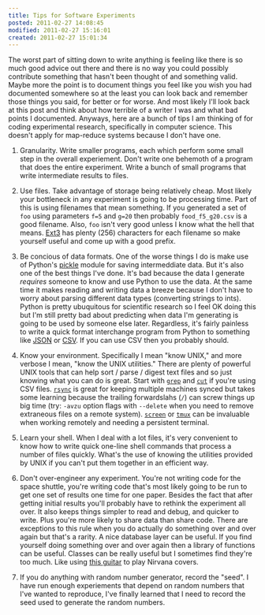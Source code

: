 ```yaml
---
title: Tips for Software Experiments
posted: 2011-02-27 14:08:45
modified: 2011-02-27 15:16:01
created: 2011-02-27 15:01:34
---
```


The worst part of sitting down to write anything is feeling like there is so
much good advice out there and there is no way you could possibly contribute
something that hasn't been thought of and something valid.  Maybe more the
point is to document things you feel like you wish you had documented somewhere
so at the least you can look back and remember those things you said, for
better or for worse.  And most likely I'll look back at this post and think
about how terrible of a writer I was and what bad points I documented.
Anyways, here are a bunch of tips I am thinking of for coding experimental
research, specifically in computer science.  This doesn't apply for map-reduce
systems because I don't have one.

1. Granularity.  Write smaller programs, each which perform some small step in
   the overall experiement.  Don't write one behemoth of a program that does
   the entire experiment.  Write a bunch of small programs that write
   intermediate results to files.

1. Use files.  Take advantage of storage being relatively cheap.  Most likely
   your bottleneck in any experiment is going to be processing time.  Part of
   this is using filenames that mean something.  If you
   generated a set of `foo` using parameters `f=5` and `g=20` then probably
   `food_f5_g20.csv` is a good filename.  Also, `foo` isn't very good unless I
   know what the hell that means.  [Ext3](http://en.wikipedia.org/wiki/Ext3)
   has plenty (256) characters for each filename so make yourself useful and
   come up with a good prefix.
   
1. Be concious of data formats.  One of the worse things I do is make use of
   Python's [pickle](http://docs.python.org/library/pickle) module for saving
   intermeddiate data.  But it's also one of the best things I've done.  It's
   bad because the data I generate *requires* someone to know and use Python to
   use the data.  At the same time it makes reading and writing data a breeze
   because I don't have to worry about parsing different data types (converting strings to ints).  
   Python is
   pretty ubuquitous for scientific research so I feel OK doing this but I'm
   still pretty bad about predicting when data I'm generating is going to be used by someone else later.
   Regardless, it's fairly painless to write a quick format
   interchange program from Python to something like
   [JSON](http://docs.python.org/library/json.html?highlight=json#module-json)
   or [CSV](http://docs.python.org/library/csv).  If you can use CSV then you
   probably should.

1. Know your environment.  Specifically I mean "know UNIX," and more verbose I
   mean, "know the UNIX utilities."  There are plenty of powerful UNIX tools
   that can help sort / parse / digest text files and so just knowing what you
   can do is great.  Start with
   [`grep`](http://unixhelp.ed.ac.uk/CGI/man-cgi?grep) and
   [`cut`](http://unixhelp.ed.ac.uk/CGI/man-cgi?cut) if you're using CSV files.
   [`rsync`](http://www.manpagez.com/man/1/rsync/) is great for keeping
   multiple machines synced but takes some learning because the trailing
   forwardslahs (`/`) can screw things up big time (try: `-avzu` option flags
   with `--delete` when you need to remove extraneous files on a remote
   system).  [`screen`](http://www.gnu.org/software/screen/) or
   [`tmux`](http://tmux.sourceforge.net/) can be invaluable when working
   remotely and needing a persistent terminal.

1. Learn your shell.  When I deal with a lot files, it's very convenient to
   know how to write quick one-line shell commands that process a number of
   files quickly.  What's the use of knowing the utilities provided by UNIX if
   you can't put them together in an efficient way.

1. Don't over-engineer any experiment.  You're not writing code for the space
   shuttle, you're writing code that's most likely going to be run to get one
   set of results one time for one paper.  Besides the fact that after getting
   initial results you'll probably have to rethink the experiment all over.  It
   also keeps things simpler to read and debug, and quicker to write.  Plus
   you're more likely to share data than share code.
   There are exceptions to this rule when you do actually do something over and
   over again but that's a rarity.  A nice database layer can be useful.  If you find yourself
   doing something over and over again then a library of functions can be
   useful.  Classes can be really useful but I sometimes find they're too much.
   Like using [this
   guitar](http://www2.gibson.com/Products/Electric-Guitars/Firebird/Gibson-USA/Firebird-X.aspx)
   to play Nirvana covers.

1. If you do anything with random number generator, record the "seed".  I have
   run enough experiements that depend on random numbers that I've wanted to
   reproduce, I've finally learned that I need to record the seed used to
   generate the random numbers.

